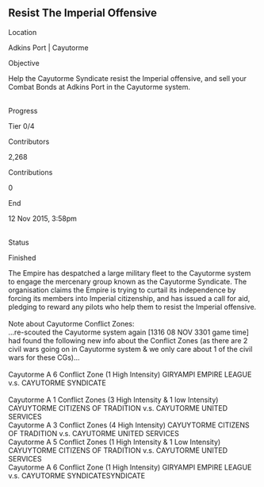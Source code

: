 ## Resist The Imperial Offensive

Location

Adkins Port \| Cayutorme

Objective

Help the Cayutorme Syndicate resist the Imperial offensive, and sell
your Combat Bonds at Adkins Port in the Cayutorme system.

\
Progress

Tier 0/4

Contributors

2,268

Contributions

0

End

12 Nov 2015, 3:58pm

\
Status

Finished

The Empire has despatched a large military fleet to the Cayutorme system
to engage the mercenary group known as the Cayutorme Syndicate. The
organisation claims the Empire is trying to curtail its independence by
forcing its members into Imperial citizenship, and has issued a call for
aid, pledging to reward any pilots who help them to resist the Imperial
offensive.\
\
Note about Cayutorme Conflict Zones:\
...re-scouted the Cayutorme system again \[1316 08 NOV 3301 game time\]
had found the following new info about the Conflict Zones (as there are
2 civil wars going on in Cayutorme system & we only care about 1 of the
civil wars for these CGs)...\
\
Cayutorme A 6 Conflict Zone (1 High Intensity) GIRYAMPI EMPIRE LEAGUE
v.s. CAYUTORME SYNDICATE\
\
Cayutorme A 1 Conflict Zones (3 High Intensity & 1 low Intensity)
CAYUYTORME CITIZENS OF TRADITION v.s. CAYUTORME UNITED SERVICES\
Cayutorme A 3 Conflict Zones (4 High Intensity) CAYUYTORME CITIZENS OF
TRADITION v.s. CAYUTORME UNITED SERVICES\
Cayutorme A 5 Conflict Zones (1 High Intensity & 1 Low Intensity)
CAYUYTORME CITIZENS OF TRADITION v.s. CAYUTORME UNITED SERVICES\
Cayutorme A 6 Conflict Zone (1 High Intensity) GIRYAMPI EMPIRE LEAGUE
v.s. CAYUTORME SYNDICATESYNDICATE
